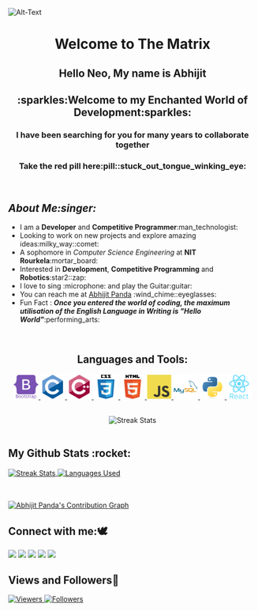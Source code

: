 ![Alt-Text](/Resources/theMaTRiX.gif)
<div align = "center">
  <h1>Welcome to The Matrix</h1>
  <h2>Hello Neo, My name is Abhijit</h2>
  <h2>:sparkles:Welcome to my Enchanted World of Development:sparkles:</h2>
  <h3>I have been searching for you for many years to collaborate together</h3>
  <h3>Take the red pill here:pill::stuck_out_tongue_winking_eye:</h3>
</div>
<br />
<div>
  
  <h2><em>About Me:singer:</em></h2>
  <ul>
    <li>I am a <strong>Developer</strong> and <strong>Competitive Programmer</strong>:man_technologist:</li>
    <li>Looking to work on new projects and explore amazing ideas:milky_way::comet:</li>
    <li>A sophomore in <em>Computer Science Engineering</em> at <strong>NIT Rourkela</strong>:mortar_board:</li>
    <li>Interested in <strong>Development</strong>, <strong>Competitive Programming</strong> and <strong>Robotics</strong>:star2::zap:</li>
    <li>I love to sing :microphone: and play the Guitar:guitar:</li>
    <li>You can reach me at <a href = "abhijit.panda1319@gmail.com">Abhijit Panda</a> :wind_chime::eyeglasses:</li>
    <li>Fun Fact : <strong><em>Once you entered the world of coding, the maximum utilisation of the English Language in Writing is "Hello World"</em></strong>:performing_arts:</li>
  </ul>
</div>
<br />
<div>
  <h2 align="center">Languages and Tools:</h2>
  <p align="center"> <a href="https://getbootstrap.com" target="_blank" rel="noreferrer"> <img     src="https://raw.githubusercontent.com/devicons/devicon/master/icons/bootstrap/bootstrap-plain-wordmark.svg" alt="bootstrap" width="50" height="50"/> </a> <a href="https://www.cprogramming.com/" target="_blank" rel="noreferrer"> <img src="https://raw.githubusercontent.com/devicons/devicon/master/icons/c/c-original.svg" alt="c" width="50" height="50"/> </a> <a href="https://www.w3schools.com/cpp/" target="_blank" rel="noreferrer"> <img src="https://raw.githubusercontent.com/devicons/devicon/master/icons/cplusplus/cplusplus-original.svg" alt="cplusplus" width="50" height="50"/> </a> <a href="https://www.w3schools.com/css/" target="_blank" rel="noreferrer"> <img src="https://raw.githubusercontent.com/devicons/devicon/master/icons/css3/css3-original-wordmark.svg" alt="css3" width="50" height="50"/> </a> <a href="https://www.w3.org/html/" target="_blank" rel="noreferrer"> <img src="https://raw.githubusercontent.com/devicons/devicon/master/icons/html5/html5-original-wordmark.svg" alt="html5" width="50" height="50"/> </a> <a href="https://developer.mozilla.org/en-US/docs/Web/JavaScript" target="_blank" rel="noreferrer"> <img src="https://raw.githubusercontent.com/devicons/devicon/master/icons/javascript/javascript-original.svg" alt="javascript" width="50" height="50"/> </a> <a href="https://www.mysql.com/" target="_blank" rel="noreferrer"> <img src="https://raw.githubusercontent.com/devicons/devicon/master/icons/mysql/mysql-original-wordmark.svg" alt="mysql" width="50" height="50"/> </a> <a href="https://www.python.org" target="_blank" rel="noreferrer"> <img src="https://raw.githubusercontent.com/devicons/devicon/master/icons/python/python-original.svg" alt="python" width="50" height="50"/> </a> <a href="https://reactjs.org/" target="_blank" rel="noreferrer"> <img src="https://raw.githubusercontent.com/devicons/devicon/master/icons/react/react-original-wordmark.svg" alt="react" width="50" height="50"/> </a> </p>
</div>
<br />
<div align="center">
  <img src = "http://github-readme-streak-stats.herokuapp.com?user=Abhijit-Panda13&theme=highcontrast&hide_border=true&date_format=M%20j%5B%2C%20Y%5D" alt="Streak Stats">
</div>
<!-- [![GitHub Streak](http://github-readme-streak-stats.herokuapp.com?user=Abhijit-Panda13&theme=highcontrast&hide_border=true&date_format=M%20j%5B%2C%20Y%5D)](https://git.io/streak-stats) -->
<br />

<div>
  <h2><strong>My Github Stats</strong> :rocket:</h2>
  <a href="https://github.com/anuraghazra/github-readme-stats">
    <img align="center" src = "https://github-readme-stats.vercel.app/api?username=Abhijit-Panda13&count_private=true&show_icons=true&theme=midnight-purple&hide_border=true" alt="Streak Stats">
  </a>

  <a href="https://github.com/anuraghazra/convoychat">
    <img align="center" src = "https://github-readme-stats.vercel.app/api/top-langs/?username=Abhijit-Panda13&layout=compact&theme=midnight-purple&hide_border=true" alt="Languages Used">
  </a>
</div>
<br /><br />

[![Abhijit Panda's Contribution Graph](https://activity-graph.herokuapp.com/graph?username=Abhijit-Panda13&bg_color=000000&color=F0A500&line=AE00FB&point=24292e&area=true&hide_border=true)](https://github.com/ashutosh00710/github-readme-activity-graph)

## Connect with me::dove:
<p align="left">

  <a href = "https://www.linkedin.com/in/abhijit-panda-xxznosz/"><img src="https://img.icons8.com/fluent/48/000000/linkedin.png"/></a>
  <a href = "https://www.instagram.com/abhijit__panda/"><img src="https://img.icons8.com/fluent/48/000000/instagram-new.png"/></a>
  <a href = "https://www.facebook.com/abhijit.panda.564813"><img src="https://img.icons8.com/fluency/48/000000/facebook-new.png"/></a>
  <a href = "https://twitter.com/AbhijitPanda131"><img src="https://img.icons8.com/fluent/48/000000/twitter.png"/></a>
  <a href = "https://www.youtube.com/channel/UCD5L4bhlggTf2MuCP8N90sw/videos"><img src="https://img.icons8.com/color/48/000000/youtube-play.png"/></a>

</p>

## Views and Followers:whale2:
<a href="https://github.com/Meghna-DAS/github-profile-views-counter">
    <img src="https://komarev.com/ghpvc/?username=Abhijit-Panda13" alt = "Viewers">
</a>
<a href="https://github.com/SubhamRaoniar28?tab=followers">
  <img src="https://img.shields.io/github/followers/Abhijit-Panda13?label=Followers&style=social" alt="Followers">
</a>

<!--
**Abhijit-Panda13/Abhijit-Panda13** is a ✨ _special_ ✨ repository because its `README.md` (this file) appears on your GitHub profile.

Here are some ideas to get you started:

- 🔭 I’m currently working on ...
- 🌱 I’m currently learning ...
- 👯 I’m looking to collaborate on ...
- 🤔 I’m looking for help with ...
- 💬 Ask me about ...
- 📫 How to reach me: ...
- 😄 Pronouns: ...
- ⚡ Fun fact: ...
-->
